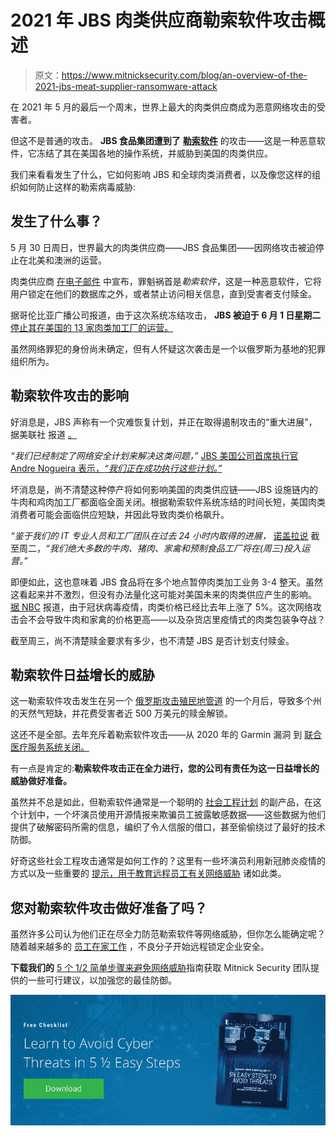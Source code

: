 # 2021 年 JBS 肉类供应商勒索软件攻击概述

> 原文：<https://www.mitnicksecurity.com/blog/an-overview-of-the-2021-jbs-meat-supplier-ransomware-attack>

在 2021 年 5 月的最后一个周末，世界上最大的肉类供应商成为恶意网络攻击的受害者。

但这不是普通的攻击。 **JBS 食品集团遭到了** [**勒索软件**](/blog/what-is-a-ransomware-attack) 的攻击——这是一种恶意软件，它冻结了其在美国各地的操作系统，并威胁到美国的肉类供应。

我们来看看发生了什么，它如何影响 JBS 和全球肉类消费者，以及像您这样的组织如何防止这样的勒索病毒威胁:

## 发生了什么事？

5 月 30 日周日，世界最大的肉类供应商——JBS 食品集团——因网络攻击被迫停止在北美和澳洲的运营。

肉类供应商 [在电子邮件](https://www.nbcnews.com/tech/security/cyberattack-hits-world-s-largest-meat-supplier-n1269191) 中宣布，罪魁祸首是*勒索软件*，这是一种恶意软件，它将用户锁定在他们的数据库之外，或者禁止访问相关信息，直到受害者支付赎金。

据哥伦比亚广播公司报道，由于这次系统冻结攻击， **JBS 被迫于 6 月 1 日星期二**[停止其在美国的 13 家肉类加工厂的运营。](https://www.cbsnews.com/news/jbs-meat-supplier-cyberattack/)

虽然网络罪犯的身份尚未确定，但有人怀疑这次袭击是一个以俄罗斯为基地的犯罪组织所为。

## 勒索软件攻击的影响

好消息是，JBS 声称有一个灾难恢复计划，并正在取得遏制攻击的“重大进展”，据美联社 报道 [。](https://apnews.com/article/jbs-sa-lifestyle-health-coronavirus-pandemic-technology-bf82114d3f54e5be2241bd5f9a0b2639)

*“我们已经制定了网络安全计划来解决这类问题，”* [JBS 美国公司首席执行官 Andre Nogueira 表示，*“我们正在成功执行这些计划。”*](https://www.cbsnews.com/news/jbs-meat-supplier-cyberattack/)

坏消息是，尚不清楚这种停产将如何影响美国的肉类供应链——JBS 设施链内的牛肉和鸡肉加工厂都面临全面关闭。根据勒索软件系统冻结的时间长短，美国肉类消费者可能会面临供应短缺，并因此导致肉类价格飙升。

*“鉴于我们的 IT 专业人员和工厂团队在过去 24 小时内取得的进展，* [诺盖拉说](https://www.cbsnews.com/news/jbs-meat-supplier-cyberattack/) 截至周二，*“我们绝大多数的牛肉、猪肉、家禽和预制食品工厂将在(周三)投入运营。”*

即便如此，这也意味着 JBS 食品将在多个地点暂停肉类加工业务 3-4 整天。虽然这看起来并不激烈，但没有办法量化这可能对美国未来的肉类供应产生的影响。 [据 NBC](https://www.nbcnews.com/tech/security/cyberattack-hits-world-s-largest-meat-supplier-n1269191) 报道，由于冠状病毒疫情，肉类价格已经比去年上涨了 5%。这次网络攻击会不会导致牛肉和家禽的价格更高——以及杂货店里疫情式的肉类包装争夺战？

截至周三，尚不清楚赎金要求有多少，也不清楚 JBS 是否计划支付赎金。

## 勒索软件日益增长的威胁

这一勒索软件攻击发生在另一个 [俄罗斯攻击殖民地管道](https://www.cbsnews.com/news/colonial-pipeline-cyberattack-prompts-cybersecurity-mandate/) 的一个月后，导致多个州的天然气短缺，并花费受害者近 500 万美元的赎金解锁。

这还不是全部。去年充斥着勒索软件攻击——从 2020 年的 Garmin 漏洞 到 [联合医疗服务系统关闭。](/blog/an-overview-of-the-2020-uhs-ransomware-attack)

有一点是肯定的:**勒索软件攻击正在全力进行，您的公司有责任为这一日益增长的威胁做好准备。**

虽然并不总是如此，但勒索软件通常是一个聪明的 [社会工程计划](/blog/social-engineering-attacks) 的副产品，在这个计划中，一个坏演员使用开源情报来欺骗员工披露敏感数据——这些数据为他们提供了破解密码所需的信息，编织了令人信服的借口，甚至偷偷绕过了最好的技术防御。

好奇这些社会工程攻击通常是如何工作的？这里有一些坏演员利用新冠肺炎疫情的方式[](/blog/2-ways-hackers-may-trick-you-using-covid-19-phishing-schemes)以及一些重要的 [提示，用于教育远程员工有关网络威胁](/blog/educate-your-remote-users-about-cybersecurity-with-these-tips) 诸如此类。

## 您对勒索软件攻击做好准备了吗？

虽然许多公司认为他们正在尽全力防范勒索软件等网络威胁，但你怎么能确定呢？随着越来越多的 [员工在家工作](/blog/5-ways-to-secure-your-workforce-when-working-from-hom) ，不良分子开始远程锁定企业安全。

**下载我们的** [5 个 1/2 简单步骤来避免网络威胁](/lp-easy-steps-to-avoid-cyber-threats)指南获取 Mitnick Security 团队提供的一些可行建议，以加强您的最佳防御。

[![New call-to-action](img/95ee2efaa0b0e1050f47338da41f7869.png)](https://cta-redirect.hubspot.com/cta/redirect/3875471/7f9b1de1-cf7c-4700-8892-cdf9402b32cf)